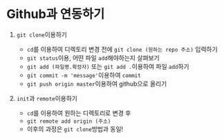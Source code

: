 # Github과 연동하기

1. `git clone`이용하기 
   - `cd`를 이용하여 디렉토리 변경 전에 `git clone (원하는 repo 주소)` 입력하기
   - `git status`이용, 어떤 파일 `add`해야하는지 살펴보기
   - `git add (파일명.확장자)` 또는 `git add .`이용하여 파일 `add`하기
   - `git commit -m 'message'`이용하여 `commit`
   - `git push origin master`이용하여 github으로 올리기



2. `init`과 `remote`이용하기
   - `cd`를 이용하여 원하는 디렉토리로 변경 후
   - `git remote add origin (주소)`
   - 이후의 과정은 `git clone`방법과 동일! 

